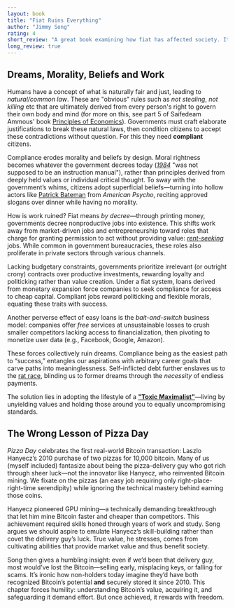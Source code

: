 ```yaml
---
layout: book
title: "Fiat Ruins Everything"
author: "Jimmy Song"
rating: 4
short_review: "A great book examining how fiat has affected society. It is a polarizing book that Bitcoin advocates might enjoy, while its skeptics will almost surely dismiss it. What I liked best about the book was Song’s breakdown of an invisible toll imposed by fiat: how fiat warps dreams, erodes morality and beliefs, and reduces work to mere compliance instead of value creation. In addition, the chapter <em>The Wrong Lesson of Pizza Day</em> is fantastic in illustrating how the destruction of these values has left us chasing luck instead of cultivating skill."
long_review: true
---
```


## Dreams, Morality, Beliefs and Work
Humans have a concept of what is naturally fair and just, leading to *natural/common law*. These are "obvious" rules such as *not stealing*, *not killing* etc that are ultimately derived from every person's right to govern their own body and mind (for more on this, see part 5 of Saifedeam Ammous' book [Principles of Economics](./principles_of_economics.html)). Governments must craft elaborate justifications to break these natural laws, then condition citizens to accept these contradictions without question. For this they need **compliant** citizens.

Compliance erodes morality and beliefs by design. Moral rightness becomes whatever the government decrees today ([*1984*](https://en.wikipedia.org/wiki/Nineteen_Eighty-Four) "was not supposed to be an instruction manual"), rather than principles derived from deeply held values or individual critical thought. To sway with the government’s whims, citizens adopt superficial beliefs—turning into hollow actors like [Patrick Bateman](https://www.youtube.com/watch?v=h4hP6nOB1dc) from *American Psycho*, reciting approved slogans over dinner while having no morality.

How is work ruined? Fiat means *by decree*—through printing money, governments decree nonproductive jobs into existence. This shifts work away from market-driven jobs and entrepreneurship toward roles that charge for granting permission to act without providing value: [*rent-seeking*](https://en.wikipedia.org/wiki/Rent-seeking) jobs. While common in government bureaucracies, these roles also proliferate in private sectors through various channels.  

Lacking budgetary constraints, governments prioritize irrelevant (or outright crony) contracts over productive investments, rewarding loyalty and politicking rather than value creation. Under a fiat system, loans derived from monetary expansion force companies to seek compliance for access to cheap capital. Compliant jobs reward politicking and flexible morals, equating these traits with success.  

Another perverse effect of easy loans is the *bait-and-switch* business model: companies offer *free* services at unsustainable losses to crush smaller competitors lacking access to financialization, then pivoting to monetize user data (e.g., Facebook, Google, Amazon).  

These forces collectively ruin dreams. Compliance being as the easiest path to “success,” entangles our aspirations with arbitrary career goals that carve paths into meaninglessness. Self-inflicted debt further enslaves us to the [rat race](https://www.youtube.com/watch?v=3NwQmNg9kv8), blinding us to former dreams through the *necessity* of endless payments.  

The solution lies in adopting the lifestyle of a [**"Toxic Maximalist"**](https://tomerstrolight.medium.com/bitcoiners-are-not-toxic-they-have-integrity-bd866d2773e9)—living by unyielding values and holding those around you to equally uncompromising standards.  

## The Wrong Lesson of Pizza Day
*Pizza Day* celebrates the first real-world Bitcoin transaction: Laszlo Hanyecz’s 2010 purchase of two pizzas for 10,000 bitcoin. Many of us (myself included) fantasize about being the pizza-delivery guy who got rich through sheer luck—not the innovator like Hanyecz, who reinvented Bitcoin mining. We fixate on the pizzas (an easy job requiring only right-place-right-time serendipity) while ignoring the technical mastery behind earning those coins.  

Hanyecz pioneered GPU mining—a technically demanding breakthrough that let him mine Bitcoin faster and cheaper than competitors. This achievement required skills honed through years of work and study. Song argues we should aspire to emulate Hanyecz’s skill-building rather than covet the delivery guy’s luck. True value, he stresses, comes from cultivating abilities that provide market value and thus benefit society.  

Song then gives a humbling insight: even if we’d been that delivery guy, most would’ve lost the Bitcoin—selling early, misplacing keys, or falling for scams. It’s ironic how non-holders today imagine they’d have both recognized Bitcoin’s potential **and** securely stored it since 2010. This chapter forces humility: understanding Bitcoin’s value, acquiring it, and safeguarding it demand effort. But once achieved, it rewards with freedom.  